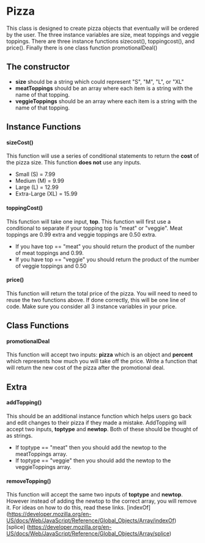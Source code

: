 # Pizza

This class is designed to create pizza objects that eventually will be ordered by the user. The three instance variables are size, meat toppings and veggie toppings. There are three instance functions sizecost(), toppingcost(), and price(). Finally there is one class function promotionalDeal()

## The constructor
  -  **size** should be a string which could represent "S", "M", "L", or "XL"
  -  **meatToppings** should be an array where each item is a string with the name of that topping.
  -  **veggieToppings** should be an array where each item is a string with the name of that topping.

## Instance Functions

#### sizeCost()
This function will use a series of conditional statements to return the **cost** of the pizza size. This function **does not** use any inputs.
  -  Small (S)  = 7.99
  -  Medium (M) = 9.99
  -  Large (L) = 12.99
  -  Extra-Large (XL) = 15.99

#### toppingCost()
This function will take one input, **top**. This function will first use a conditional to separate if your topping top is "meat" or "veggie". Meat toppings are 0.99 extra and veggie toppings are 0.50 extra.

  -  If you have top == "meat" you should return the product of the number of meat toppings and 0.99.
  -  If you have top == "veggie" you should return the product of the number of veggie toppings and 0.50

#### price()
This function will return the total price of the pizza. You will need to need to reuse the two functions above. If done correctly, this will be one line of code. Make sure you consider all 3 instance variables in your price.

## Class Functions

#### promotionalDeal
This function will accept two inputs: **pizza** which is an object and **percent** which represents how much you will take off the price. Write a function that will return the new cost of the pizza after the promotional deal.

## Extra

#### addTopping()
This should be an additional instance function which helps users go back and edit changes to their pizza if they made a mistake. AddTopping will accept two inputs, **toptype** and **newtop**. Both of these should be thought of as strings.

  -  If toptype == "meat" then you should add the newtop to the meatToppings array.
  -  If toptype == "veggie" then you should add the newtop to the veggieToppings array.

#### removeTopping()
This function will accept the same two inputs of **toptype** and **newtop**. However instead of adding the newtop to the correct array, you will remove it. For ideas on how to do this, read these links.
[indexOf] (https://developer.mozilla.org/en-US/docs/Web/JavaScript/Reference/Global_Objects/Array/indexOf)  
[splice] (https://developer.mozilla.org/en-US/docs/Web/JavaScript/Reference/Global_Objects/Array/splice)
